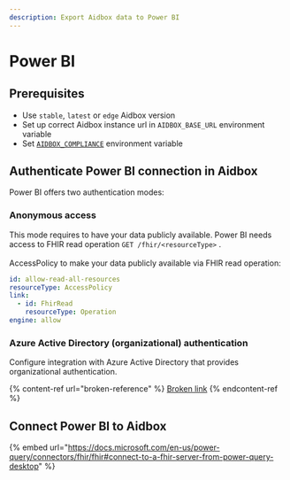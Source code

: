 ```yaml
---
description: Export Aidbox data to Power BI
---
```


# Power BI

## Prerequisites

* Use `stable`, `latest` or `edge` Aidbox version
* Set up correct Aidbox instance url in `AIDBOX_BASE_URL` environment variable
* Set [`AIDBOX_COMPLIANCE`](broken-reference) environment variable

## Authenticate Power BI connection in Aidbox

Power BI offers two authentication modes:

### Anonymous access

This mode requires to have your data publicly available. Power BI needs access to FHIR read operation `GET /fhir/<resourceType>` . \
\
AccessPolicy to make your data publicly available via FHIR read operation:

```yaml
id: allow-read-all-resources
resourceType: AccessPolicy
link:
  - id: FhirRead
    resourceType: Operation
engine: allow
```

### Azure Active Directory (organizational) authentication&#x20;

Configure integration with Azure Active Directory that provides organizational authentication.

{% content-ref url="broken-reference" %}
[Broken link](broken-reference)
{% endcontent-ref %}

## Connect Power BI to Aidbox

{% embed url="https://docs.microsoft.com/en-us/power-query/connectors/fhir/fhir#connect-to-a-fhir-server-from-power-query-desktop" %}

###
